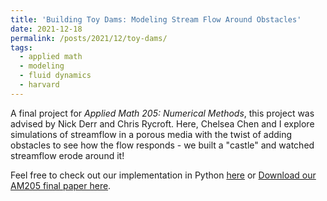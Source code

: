 ```yaml
---
title: 'Building Toy Dams: Modeling Stream Flow Around Obstacles'
date: 2021-12-18
permalink: /posts/2021/12/toy-dams/
tags:
  - applied math
  - modeling
  - fluid dynamics
  - harvard
---
```


A final project for *Applied Math 205: Numerical Methods*, this project was advised by Nick Derr and Chris Rycroft. Here, Chelsea Chen and I explore simulations of streamflow in a porous media with the twist of adding obstacles to see how the flow responds - we built a "castle" and watched streamflow erode around it!


Feel free to check out our implementation in Python [here](https://github.com/Julians42/AM205_Final_Project) or [Download our AM205 final paper here](http://julians42.github.io/files/Schmitt_Chen_AM205_Final_Project.pdf).